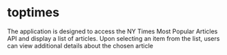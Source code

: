 # toptimes
 The application is designed to access the NY Times Most Popular Articles API and display a list of articles. Upon selecting an item from the list, users can view additional details about the chosen article
